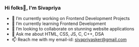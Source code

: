 ### Hi folks👋, I'm Sivapriya  


- 🔭 I’m currently working on Frontend Development Projects
- 🌱 I’m currently learning Frontend Development
- 👯 I’m looking to collaborate on stunning website applications
- 💬 Ask me about HTML, CSS, JS, C, C++, DSA
- 📫 Reach me with my email-id: sivapriyasker@gmail.com

